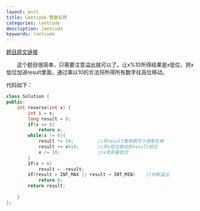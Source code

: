 ```yaml
---
layout: post
title: Leetcode-整数反转
categories: leetcode
description: leetcode
keywords: leetcode
---
```

[题目原文链接](https://leetcode-cn.com/problems/reverse-integer/submissions/)

　　这个题目很简单，只需要注意溢出就可以了。让x%10所得结果是x低位，把x低位加进result里面，通过乘以10的方法将所得所有数字往高位移动。<!-- more -->

代码如下：

```c++
class Solution {
public:
    int reverse(int x) {
        int i = x;
        long result = 0;
        if(x == 0)
            return x;
        while(x != 0){       
            result *= 10;         //将result整体数字十进制左移
            result += x%10;       //将x低位移动到result低位
            x /= 10;              //x丢弃最低位
        }
        if(x < 0)
            result = -result;
        if(result > INT_MAX || result < INT_MIN)    //判断溢出
            return 0;
        return result;
        
    }
};
```

